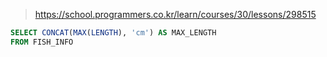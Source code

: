 > https://school.programmers.co.kr/learn/courses/30/lessons/298515

```sql
SELECT CONCAT(MAX(LENGTH), 'cm') AS MAX_LENGTH
FROM FISH_INFO
```
